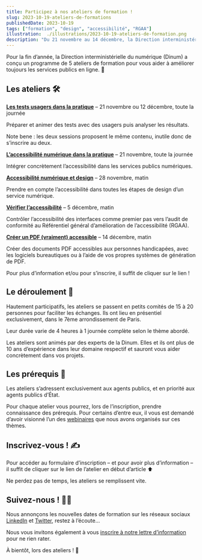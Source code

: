 ```yaml
---
title: Participez à nos ateliers de formation !
slug: 2023-10-19-ateliers-de-formations
publishedDate: 2023-10-19
tags: ["formation", "design", "accessibilité", "RGAA"]
illustration:  ./illustrations/2023-10-19-ateliers-de-formation.png
description: "Du 21 novembre au 14 décembre, la Direction interministérielle du numérique (DINUM) anime 5 ateliers de formation sur le design, la recherche utilisateur et l'accessibilité pour aider les agents à améliorer les services publics en ligne."
---
```


<p class="fr-text--lead">Pour la fin d’année, la Direction interministérielle du numérique (Dinum) a conçu un programme de 5 ateliers de formation pour vous aider à améliorer toujours les services publics en ligne. <span aria-hidden="true">🚀</span></p>


## Les ateliers <span aria-hidden="true">🛠</span>

[**Les tests usagers dans la pratique**](/formations/recherche-utilisateur/atelier-test-usager/) – 21 novembre ou 12 décembre, toute la journée

Préparer et animer des tests avec des usagers puis analyser les résultats.

<div class="fr-highlight">
  <p>Note bene : les deux sessions proposent le même contenu, inutile donc de s’inscrire au deux.</p>
</div>   

[**L’accessibilité numérique dans la pratique**](/formations/accessibilite/atelier-accessibilite-pratique/) – 21 novembre, toute la journée

Intégrer concrètement l’accessibilité dans les services publics numériques.

[**Accessibilité numérique et design**](/formations/accessibilite/atelier-accessibilite-designer/) – 28 novembre, matin

Prendre en compte l’accessibilité dans toutes les étapes de design d’un service numérique.

[**Vérifier l’accessibilité**](/formations/accessibilite/atelier-coder-accessible/) – 5 décembre, matin

Contrôler l’accessibilité des interfaces comme premier pas vers l’audit de conformité au Référentiel général d’amélioration de l’accessibilité (RGAA).

[**Créer un PDF (vraiment) accessible**](/formations/accessibilite/atelier-pdf-accessible/) – 14 décembre, matin

Créer des documents PDF accessibles aux personnes handicapées, avec les logiciels bureautiques ou à l’aide de vos propres systèmes de génération de PDF.

Pour plus d’information et/ou pour s’inscrire, il suffit de cliquer sur le lien !

## Le déroulement <span aria-hidden="true">🎡</span>

Hautement participatifs, les ateliers se passent en petits comités de 15 à 20 personnes pour faciliter les échanges. Ils ont lieu en présentiel exclusivement, dans le 7ème arrondissement de Paris.

Leur durée varie de 4 heures à 1 journée complète selon le thème abordé.

Les ateliers sont animés par des experts de la Dinum. Elles et ils ont plus de 10 ans d’expérience dans leur domaine respectif et sauront vous aider concrètement dans vos projets.

## Les prérequis <span aria-hidden="true">💪</span>

Les ateliers s’adressent exclusivement aux agents publics, et en priorité aux agents publics d’État. 

Pour chaque atelier vous pourrez, lors de l’inscription, prendre connaissance des prérequis. Pour certains d’entre eux, il vous est demandé d’avoir visionné l’un des [webinaires](https://youtube.com/playlist?list=PLzwHdQWfGYgZqhHm6XxyrsfXf5OQF0s82) que nous avons organisés sur ces thèmes.

## Inscrivez-vous ! <span aria-hidden="true">✍</span>

Pour accéder au formulaire d’inscription – et pour avoir plus d’information – il suffit de cliquer sur le lien de l’atelier en début d’article  <span aria-hidden="true">⬆</span>

Ne perdez pas de temps, les ateliers se remplissent vite.

## Suivez-nous ! <span aria-hidden="true">🕵️‍♀️</span>

Nous annonçons les nouvelles dates de formation sur les réseaux sociaux [LinkedIn](https://www.linkedin.com/company/designgouv/) et [Twitter](https://twitter.com/design_gouv), restez à l’écoute…

Nous vous invitons également à vous [inscrire à notre lettre d’information](https://design.numerique.gouv.fr/newsletter) pour ne rien rater.

À bientôt, lors des ateliers ! <span aria-hidden="true">👋</span>
